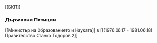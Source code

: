 [[БКП]]

### Държавни Позиции
[[Министър на Образованието и Науката]] в [[(1976.06.17 - 1981.06.18) Правителство Станко Тодоров 2]]
